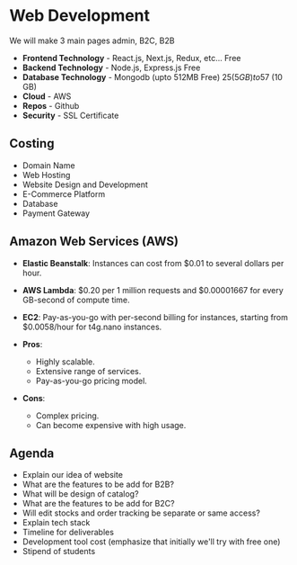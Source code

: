 # Web Development

We will make 3 main pages admin, B2C, B2B

- **Frontend Technology** - React.js, Next.js, Redux, etc... Free
- **Backend Technology** - Node.js, Express.js Free
- **Database Technology** - Mongodb (upto 512MB Free) $25 (5 GB) to 57$ (10 GB)
- **Cloud** - AWS
- **Repos** - Github
- **Security** - SSL Certificate

## Costing

- Domain Name
- Web Hosting
- Website Design and Development
- E-Commerce Platform
- Database
- Payment Gateway

## Amazon Web Services (AWS)

- **Elastic Beanstalk**: Instances can cost from $0.01 to several dollars per hour.
- **AWS Lambda**: $0.20 per 1 million requests and $0.00001667 for every GB-second of compute time.
- **EC2**: Pay-as-you-go with per-second billing for instances, starting from $0.0058/hour for t4g.nano instances.

- **Pros**:
  - Highly scalable.
  - Extensive range of services.
  - Pay-as-you-go pricing model.

- **Cons**:
  - Complex pricing.
  - Can become expensive with high usage.

## Agenda

- Explain our idea of website
- What are the features to be add for B2B?
- What will be design of catalog?
- What are the features to be add for B2C?
- Will edit stocks and order tracking be separate or same access?
- Explain tech stack
- Timeline for deliverables
- Development tool cost (emphasize that initially we'll try with free one)
- Stipend of students
